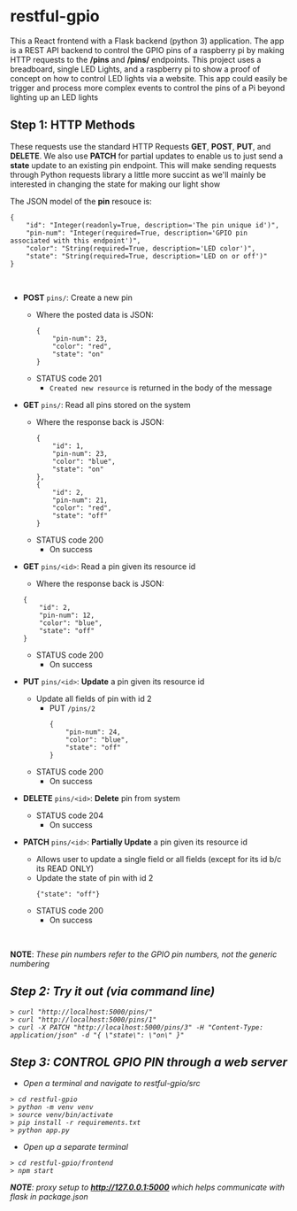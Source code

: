 # restful-gpio
This a React frontend with a Flask backend (python 3) application. The app is a REST API backend to control the GPIO pins of a raspberry pi by making HTTP requests to the **/pins** and **/pins/<id>** endpoints. This project uses a breadboard, single LED Lights, and a raspberry pi to show a proof of concept on how to control LED lights via a website. This app could easily be trigger and process more complex events to control the pins of a Pi beyond lighting up an LED lights

## Step 1: HTTP Methods
These requests use the standard HTTP Requests **GET**, **POST**, **PUT**, and **DELETE**. We also use **PATCH** for partial updates to enable us to just send a **state** update to an existing pin endpoint. This will make sending requests through Python requests library a little more succint as we'll mainly be interested in changing the state for making our light show 

The JSON model of the **pin** resouce is:
```
{
	"id": "Integer(readonly=True, description='The pin unique id')",
	"pin-num": "Integer(required=True, description='GPIO pin associated with this endpoint')",
	"color": "String(required=True, description='LED color')",
	"state": "String(required=True, description='LED on or off')"
}
```
<br/>

* **POST** `pins/`: Create a new pin
	* Where the posted data is JSON:
		```
		{
			"pin-num": 23,
			"color": "red",
			"state": "on"
		}
		```
	* STATUS code 201
		* `Created new resource` is returned in the body of the message

* **GET** `pins/`: Read all pins stored on the system
	* Where the response back is JSON:
		```
		{
			"id": 1,
			"pin-num": 23,
			"color": "blue",
			"state": "on"
		},
		{
			"id": 2,
			"pin-num": 21,
			"color": "red",
			"state": "off"
		}
		```
	* STATUS code 200
		* On success

* **GET** `pins/<id>`: Read a pin given its resource id
	* Where the response back is JSON:
	```
	{
		"id": 2,
		"pin-num": 12,
		"color": "blue",
		"state": "off"
	}
	```
	
	* STATUS code 200
		* On success

* **PUT** `pins/<id>`: **Update** a pin given its resource id
	* Update all fields of pin with id 2
		* PUT `/pins/2`
			```
			{
				"pin-num": 24,
				"color": "blue",
				"state": "off"
			}
			```
	* STATUS code 200
		* On success

* **DELETE** `pins/<id>`: **Delete** pin from system
	* STATUS code 204
		* On success

* **PATCH** `pins/<id>`: **Partially Update** a pin given its resource id
	* Allows user to update a single field or all fields (except for its id b/c its READ ONLY)
	* Update the state of pin with id 2
		```
		{"state": "off"}
		```
	* STATUS code 200
		* On success
<br/>

<b>NOTE</b>: <i>These pin numbers refer to the GPIO pin numbers, not the generic numbering<i/>


## Step 2: Try it out (via command line)

```
> curl "http://localhost:5000/pins/"
> curl "http://localhost:5000/pins/1"
> curl -X PATCH "http://localhost:5000/pins/3" -H "Content-Type: application/json" -d "{ \"state\": \"on\" }" 
```
	
## Step 3: CONTROL GPIO PIN through a web server

* Open a terminal and navigate to restful-gpio/src
```
> cd restful-gpio
> python -m venv venv
> source venv/bin/activate
> pip install -r requirements.txt
> python app.py
```
	
* Open up a separate terminal 
```
> cd restful-gpio/frontend
> npm start
```
**NOTE**: proxy setup to **http://127.0.0.1:5000** which helps communicate with flask in package.json
